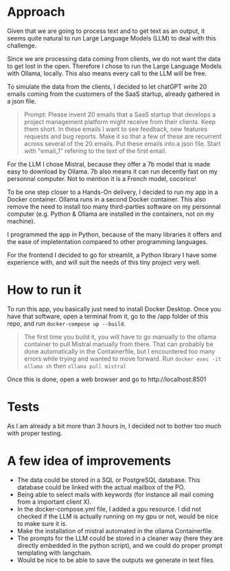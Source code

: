 # Approach

Given that we are going to process text and to get text as an output, it seems quite natural to run Large Language Models (LLM) to deal with this challenge.

Since we are processing data coming from clients, we do not want the data to get lost in the open. Therefore I chose to run the Large Language Models with Ollama, locally. This also means every call to the LLM will be free.

To simulate the data from the clients, I decided to let chatGPT write 20 emails coming from the customers of the SaaS startup, already gathered in a json file.
> Prompt:
Please invent 20 emails that a SaaS startup that develops a project management platform might receive from their clients. Keep them short. In these emails I want to see feedback, new features requests and bug reports. Make it so that a few of these are recurrent across several of the 20 emails. Put these emails into a json file. Start with "email_1" refering to the text of the first email.

For the LLM I chose Mistral, because they offer a 7b model that is made easy to download by Ollama. 7b also means it can run decently fast on my personnal computer. Not to mention it is a French model, cocorico!

To be one step closer to a Hands-On delivery, I decided to run my app in a Docker container. Ollama runs in a second Docker container. This also remove the need to install too many third-parties software on my personnal computer (e.g. Python & Ollama are installed in the containers, not on my machine).

I programmed the app in Python, because of the many libraries it offers and the ease of impletentation compared to other programming languages.

For the frontend I decided to go for streamlit, a Python library I have some experience with, and will suit the needs of this tiny project very well.

# How to run it

To run this app, you basically just need to install Docker Desktop. Once you have that software, open a terminal from it, go to the /app folder of this repo, and run ```docker-compose up --build```.
> The first time you build it, you will have to go manually to the ollama container to pull Mistral manually from there. That can probably be done automatically in the Containerfile, but I encountered too many errors while trying and wanted to move forward.
Run ```docker exec -it ollama sh``` then ```ollama pull mistral```

Once this is done, open a web browser and go to http://localhost:8501

# Tests

As I am already a bit more than 3 hours in, I decided not to bother too much with proper testing.

# A few idea of improvements
* The data could be stored in a SQL or PostgreSQL database. This database could be linked with the actual mailbox of the PO.
* Being able to select mails with keywords (for instance all mail coming from a important client X).
* In the docker-compose.yml file, I added a gpu resource. I did not checked if the LLM is actually running on my gpu or not, would be nice to make sure it is.
* Make the installation of mistral automated in the ollama Containerfile.
* The prompts for the LLM could be stored in a cleaner way (here they are directly embedded in the python script), and we could do proper prompt templating with langchain.
* Would be nice to be able to save the outputs we generate in text files.